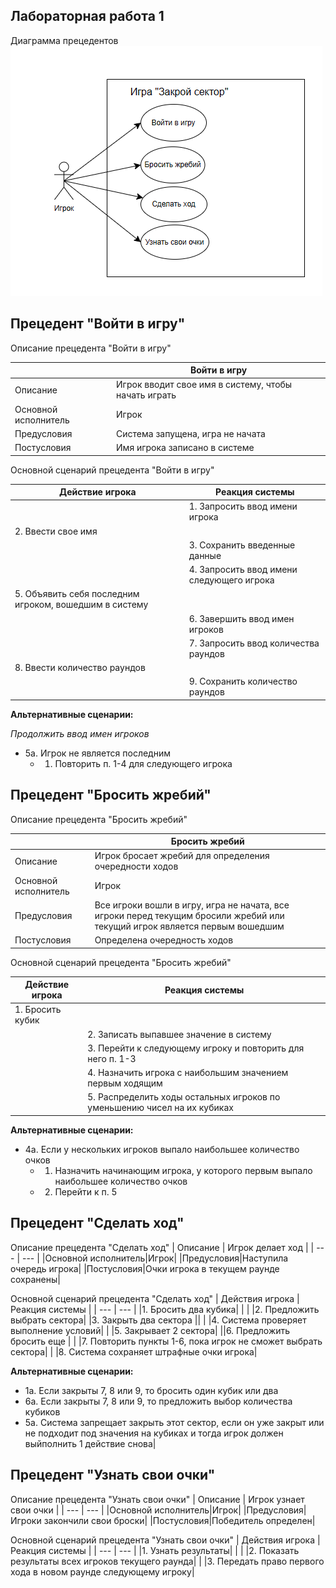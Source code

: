 ## Лабораторная работа 1 
Диаграмма прецедентов 
![Диаграмма прецедентов](/images/%D0%A1%D0%BD%D0%B8%D0%BC%D0%BE%D0%BA%20%D1%8D%D0%BA%D1%80%D0%B0%D0%BD%D0%B0%202024-04-01%20104205.png)
## Прецедент "Войти в игру"

Описание прецедента "Войти в игру"

| | Войти в игру |
|---|---|
| Описание | Игрок вводит свое имя в систему, чтобы начать играть |
| Основной исполнитель | Игрок |
| Предусловия | Система запущена, игра не начата |
| Постусловия | Имя игрока записано в системе |

Основной сценарий прецедента "Войти в игру"

| Действие игрока | Реакция системы |
| --- | --- |
| | 1. Запросить ввод имени игрока |
| 2. Ввести свое имя | |
| | 3. Сохранить введенные данные |
| | 4. Запросить ввод имени следующего игрока |
| 5. Объявить себя последним игроком, вошедшим в систему | |
| | 6. Завершить ввод имен игроков |
| | 7. Запросить ввод количества раундов |
|8. Ввести количество раундов | |
| | 9. Сохранить количество раундов|

**Альтернативные сценарии:**

*Продолжить ввод имен игроков*

- 5а. Игрок не является последним
  - 1. Повторить п. 1-4 для следующего игрока

## Прецедент "Бросить жребий"

Описание прецедента "Бросить жребий"

| | Бросить жребий |
|---|---|
| Описание | Игрок бросает жребий для определения очередности ходов |
| Основной исполнитель | Игрок |
| Предусловия | Все игроки вошли в игру, игра не начата, все игроки перед текущим бросили жребий или текущий игрок является первым вошедшим |
| Постусловия | Определена очередность ходов |


Основной сценарий прецедента "Бросить жребий"

| Действие игрока | Реакция системы |
| --- | --- |
| 1. Бросить кубик | |
| | 2. Записать выпавшее значение в систему |
| | 3. Перейти к следующему игроку и повторить для него п. 1-3 |
| | 4. Назначить игрока с наибольшим значением первым ходящим |
| | 5. Распределить ходы остальных игроков по уменьшению чисел на их кубиках |

**Альтернативные сценарии:**
- 4а. Если у нескольких игроков выпало наибольшее количество очков
  - 1. Назначить начинающим игрока, у которого первым выпало наибольшее количество очков
  - 2. Перейти к п. 5

## Прецедент "Сделать ход"
Описание прецедента "Сделать ход"
| Описание | Игрок делает ход |
| --- | --- |
|Основной исполнитель|Игрок|
|Предусловия|Наступила очередь игрока|
|Постусловия|Очки игрока в текущем раунде сохранены|

Основной сценарий прецедента "Сделать ход"
|  Действия игрока | Реакция системы |
| --- | --- |
|1. Бросить два кубика| |
| |2. Предложить выбрать сектора|
|3. Закрыть два сектора ||
| |4. Система проверяет выполнение условий|
| |5. Закрывает 2 сектора|
||6. Предложить бросить еще |
| |7. Повторить пункты 1-6, пока игрок не сможет выбрать сектора|
| |8. Система сохраняет штрафные очки игрока|

**Альтернативные сценарии:**
- 1а. Если закрыты 7, 8 или 9, то бросить один кубик или два
- 6а. Если закрыты 7, 8 или 9, то предложить выбор количества кубиков
- 5а. Система запрещает закрыть этот сектор, если он уже закрыт или не подходит под значения на кубиках и тогда игрок должен выйполнить 1 действие снова|


## Прецедент "Узнать свои очки"
Описание прецедента "Узнать свои очки"
| Описание | Игрок узнает свои очки |
| --- | --- |
|Основной исполнитель|Игрок|
|Предусловия|Игроки закончили свои броски|
|Постусловия|Победитель определен|

Основной сценарий прецедента "Узнать свои очки"
|  Действия игрока | Реакция системы |
| --- | --- |
|1. Узнать результаты| |
| |2. Показать результаты всех игроков текущего раунда|
| |3. Передать право первого хода в новом раунде следующему игроку|
